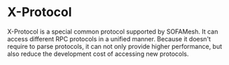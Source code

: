 # X-Protocol
X-Protocol is a special common protocol supported by SOFAMesh. It can access different RPC protocols in a unified manner. Because it doesn't require to parse protocols, it can not only provide higher performance,  but also reduce the development cost of accessing new protocols.